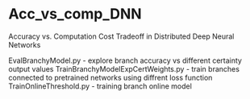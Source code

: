 # Acc_vs_comp_DNN
Accuracy vs. Computation Cost Tradeoff in Distributed Deep Neural Networks

EvalBranchyModel.py - explore branch accuracy vs different certainty output values
TrainBranchyModelExpCertWeights.py - train branches connected to pretrained networks using diffrent loss function
TrainOnlineThreshold.py - training branch online model
